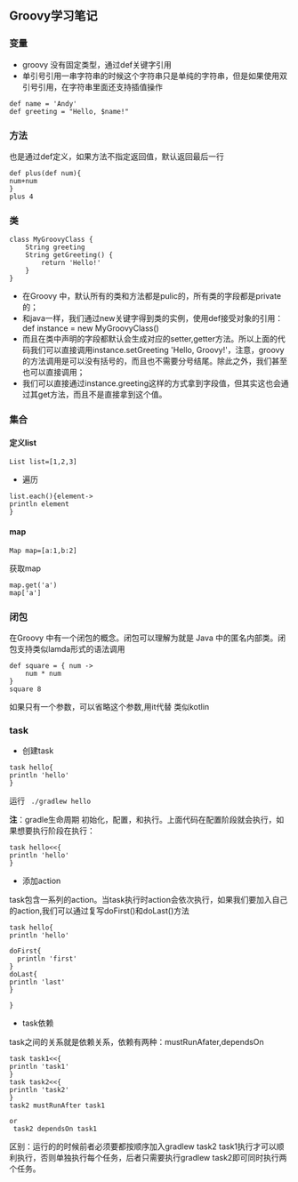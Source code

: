 ## Groovy学习笔记

### 变量
 - groovy 没有固定类型，通过def关键字引用 
 - 单引号引用一串字符串的时候这个字符串只是单纯的字符串，但是如果使用双引号引用，在字符串里面还支持插值操作
 ```
 def name = 'Andy'
def greeting = "Hello, $name!"
 ```
 
### 方法

也是通过def定义，如果方法不指定返回值，默认返回最后一行

```
def plus(def num){
num+num
}
plus 4
```
### 类

```
class MyGroovyClass {
    String greeting
    String getGreeting() {
        return 'Hello!'
    }
}

```
- 	在Groovy 中，默认所有的类和方法都是pulic的，所有类的字段都是private的；
- 	和java一样，我们通过new关键字得到类的实例，使用def接受对象的引用：def instance = new MyGroovyClass()
-  而且在类中声明的字段都默认会生成对应的setter,getter方法。所以上面的代码我们可以直接调用instance.setGreeting 'Hello, Groovy!'，注意，groovy 的方法调用是可以没有括号的，而且也不需要分号结尾。除此之外，我们甚至也可以直接调用；
-  我们可以直接通过instance.greeting这样的方式拿到字段值，但其实这也会通过其get方法，而且不是直接拿到这个值。

### 集合

#### 定义list

```
List list=[1,2,3]
```
- 遍历

```
list.each(){element->
println element
}
```
#### map

```
Map map=[a:1,b:2]
```
 获取map
 
```
map.get('a')
map['a']
```

### 闭包

在Groovy 中有一个闭包的概念。闭包可以理解为就是 Java 中的匿名内部类。闭包支持类似lamda形式的语法调用

```
def square = { num ->
    num * num
}
square 8

```
如果只有一个参数，可以省略这个参数,用it代替 类似kotlin

### task

- 创建task

```
task hello{
println 'hello'
}
```
运行
` ./gradlew hello`

**注**：gradle生命周期 初始化，配置，和执行。上面代码在配置阶段就会执行，如果想要执行阶段在执行：
```
task hello<<{
println 'hello'
}
```

- 添加action

task包含一系列的action。当task执行时action会依次执行，如果我们要加入自己的action,我们可以通过复写doFirst()和doLast()方法

```
task hello{
println 'hello'

doFirst{
  println 'first'
}
doLast{
println 'last'
}

}
```

- task依赖

 task之间的关系就是依赖关系，依赖有两种：mustRunAfater,dependsOn
 
 ```
 task task1<<{
 println 'task1'
 }
 task task2<<{
 println 'task2'
 }
 task2 mustRunAfter task1
 
 or
  task2 dependsOn task1

 ```
 区别：运行的的时候前者必须要都按顺序加入gradlew task2 task1执行才可以顺利执行，否则单独执行每个任务，后者只需要执行gradlew task2即可同时执行两个任务。
 



